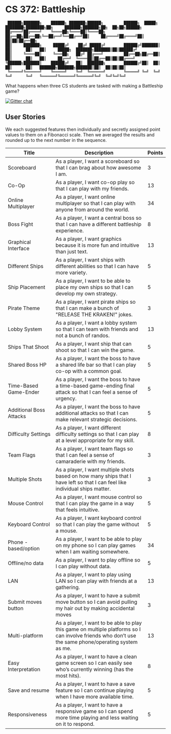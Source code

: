 # CS 372: Battleship

```
 ██████╗███████╗    ██████╗ ███████╗██████╗         ██████╗  █████╗ ████████╗████████╗██╗     ███████╗███████╗██╗  ██╗██╗██████╗ 
██╔════╝██╔════╝    ╚════██╗╚════██║╚════██╗        ██╔══██╗██╔══██╗╚══██╔══╝╚══██╔══╝██║     ██╔════╝██╔════╝██║  ██║██║██╔══██╗
██║     ███████╗     █████╔╝    ██╔╝ █████╔╝        ██████╔╝███████║   ██║      ██║   ██║     █████╗  ███████╗███████║██║██████╔╝
██║     ╚════██║     ╚═══██╗   ██╔╝ ██╔═══╝         ██╔══██╗██╔══██║   ██║      ██║   ██║     ██╔══╝  ╚════██║██╔══██║██║██╔═══╝ 
╚██████╗███████║    ██████╔╝   ██║  ███████╗        ██████╔╝██║  ██║   ██║      ██║   ███████╗███████╗███████║██║  ██║██║██║     
 ╚═════╝╚══════╝    ╚═════╝    ╚═╝  ╚══════╝        ╚═════╝ ╚═╝  ╚═╝   ╚═╝      ╚═╝   ╚══════╝╚══════╝╚══════╝╚═╝  ╚═╝╚═╝╚═╝     
```

What happens when three CS students are tasked with making a Battleship game?

[![Gitter chat](https://badges.gitter.im/gitterHQ/gitter.png)](https://gitter.im/cs372-battleship/Lobby)

## User Stories
We each suggested features then individually and secretly assigned point values to them on a Fibonacci scale. Then we averaged the results and rounded up to the next number in the sequence.

| **Title**               | **Description**                                                                                                                                      | **Points** |
|-------------------------|------------------------------------------------------------------------------------------------------------------------------------------------------|------------|
| Scoreboard              | As a player, I want a scoreboard so that I can brag about how awesome I am.                                                                          | 3          |
| Co-Op                   | As a player, I want co-op play so that I can play with my friends.                                                                                   | 13         |
| Online Multiplayer      | As a player, I want online multiplayer so that I can play with anyone from around the world.                                                         | 34         |
| Boss Fight              | As a player, I want a central boss so that I can have a different battleship experience.                                                             | 8          |
| Graphical Interface     | As a player, I want graphics because it is more fun and intuitive than just text.                                                                    | 13         |
| Different Ships         | As a player, I want ships with different abilities so that I can have more variety.                                                                  | 5          |
| Ship Placement          | As a player, I want to be able to place my own ships so that I can develop my own strategy.                                                          | 5          |
| Pirate Theme            | As a player, I want pirate ships so that I can make a bunch of "RELEASE THE KRAKEN!" jokes.                                                          | 3          |
| Lobby System            | As a player, I want a lobby system so that I can team with friends and not a bunch of randos.                                                        | 13         |
| Ships That Shoot        | As a player, I want ship that can shoot so that I can win the game.                                                                                  | 5          |
| Shared Boss HP          | As a player, I want the boss to have a shared life bar so that I can play co-op with a common goal.                                                  | 5          |
| Time-Based Game-Ender   | As a player, I want the boss to have a time-based game-ending final attack so that I can feel a sense of urgency.                                    | 5          |
| Additional Boss Attacks | As a player, I want the boss to have additional attacks so that I can make relevant strategic decisions.                                             | 5          |
| Difficulty Settings     | As a player, I want different difficulty settings so that I can play at a level appropriate for my skill.                                            | 8          |
| Team Flags              | As a player, I want team flags so that I can feel a sense of camaraderie with my friends.                                                            | 3          |
| Multiple Shots          | As a player, I want multiple shots based on how many ships that I have left so that I can feel like individual ships matter.                         | 3          |
| Mouse Control           | As a player, I want mouse control so that I can play the game in a way that feels intuitive.                                                         | 5          |
| Keyboard Control        | As a player, I want keyboard control so that I can play the game without a mouse.                                                                    | 5          |
| Phone - based/option    | As a player, I want to be able to play on my phone so I can play games when I am waiting somewhere.                                                  | 34         |
| Offline/no data         | As a player, I want to play offline so I can play without data.                                                                                      | 5          |
| LAN                     | As a player, I want to play using LAN so I can play with friends at a gathering.                                                                     | 13         |
| Submit moves button     | As a player, I want to have a submit move button so I can avoid pulling my hair out by making accidental moves                                       | 3          |
| Multi-platform          | As a player, I want to be able to play this game on multiple platforms so I can involve friends who don’t use the same phone/operating system as me. | 13         |
| Easy Interpretation     | As a player, I want to have a clean game screen so I can easily see who’s currently winning (has the most hits).                                     | 8          |
| Save and resume         | As a player, I want to have a save feature so I can continue playing when I have more available time.                                                | 5          |
| Responsiveness          | As a player, I want to have a responsive game so I can spend more time playing and less waiting on it to respond.                                    | 5          |